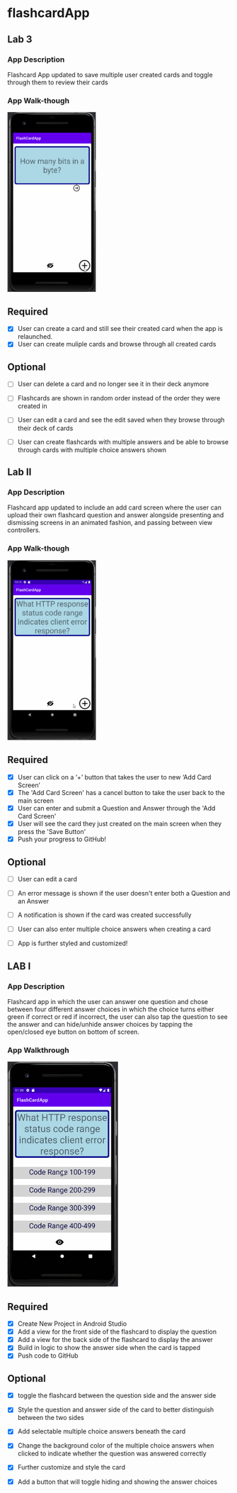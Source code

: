 # flashcardApp

## Lab 3

### App Description
Flashcard App updated to save multiple user created cards and toggle through them to review their cards

### App Walk-though

<img src="https://github.com/JavierCunat/flashcardApp/blob/main/lab5flashcardApp.gif" width=200><br>

## Required
- [x] User can create a card and still see their created card when the app is relaunched.
- [x] User can create muliple cards and browse through all created cards

## Optional
- [ ] User can delete a card and no longer see it in their deck anymore
- [ ] Flashcards are shown in random order instead of the order they were created in
- [ ] User can edit a card and see the edit saved when they browse through their deck of cards
- [ ] User can create flashcards with multiple answers and be able to browse through cards with multiple choice answers shown


## Lab II

### App Description
Flashcard app updated to include an add card screen where the user can upload their own flashcard question and answer alongside presenting and dismissing screens in an animated fashion, and passing between view controllers.

### App Walk-though
<img src="https://github.com/JavierCunat/flashcardApp/blob/main/lab4flashcardAppFixed.gif" width=200><br>

## Required
- [x] User can click on a ‘+’ button that takes the user to new ‘Add Card Screen’
- [x] The 'Add Card Screen' has a cancel button to take the user back to the main screen
- [x] User can enter and submit a Question and Answer through the 'Add Card Screen'
- [x] User will see the card they just created on the main screen when they press the 'Save Button'
- [x] Push your progress to GitHub!

## Optional
- [ ] User can edit a card
- [ ] An error message is shown if the user doesn't enter both a Question and an Answer
- [ ] A notification is shown if the card was created successfully
- [ ] User can also enter multiple choice answers when creating a card
- [ ] App is further styled and customized!


## LAB I

### App Description
Flashcard app in which the user can answer one question and chose between four different answer choices in which the choice turns either green if correct or red if incorrect, the user can also tap the question to see the answer and can hide/unhide answer choices by tapping the open/closed eye button on bottom of screen.

### App Walkthrough
<img src="https://github.com/JavierCunat/flashcardApp/blob/322c03f54467cd259c145fe5a6f549260a5fe8de/lab2flashcardApp.gif" width="250">

## Required
- [x] Create New Project in Android Studio
- [x] Add a view for the front side of the flashcard to display the question
- [x] Add a view for the back side of the flashcard to display the answer
- [x] Build in logic to show the answer side when the card is tapped
- [x] Push code to GitHub

## Optional
- [x] toggle the flashcard between the question side and the answer side
- [x] Style the question and answer side of the card to better distinguish between the two sides
- [x] Add selectable multiple choice answers beneath the card
- [x] Change the background color of the multiple choice answers when clicked to indicate whether the question was answered correctly
- [x] Further customize and style the card
- [x] Add a button that will toggle hiding and showing the answer choices


